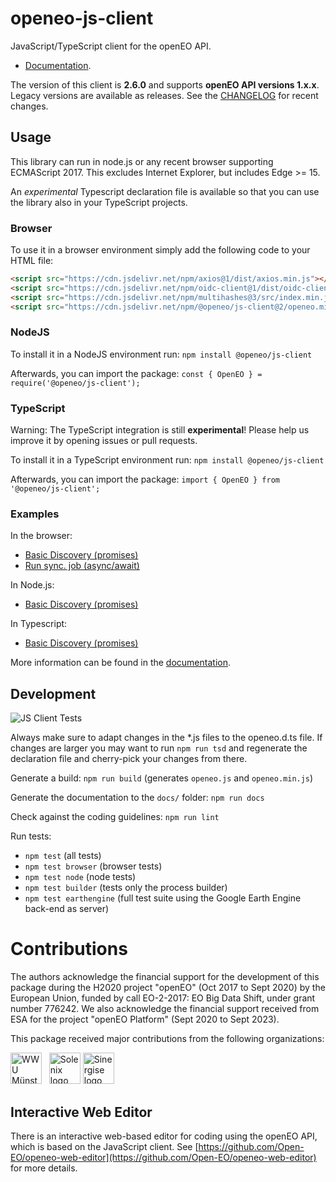 # openeo-js-client

JavaScript/TypeScript client for the openEO API.

* [Documentation](https://open-eo.github.io/openeo-js-client/latest/).

The version of this client is **2.6.0** and supports **openEO API versions 1.x.x**.
Legacy versions are available as releases.
See the [CHANGELOG](CHANGELOG.md) for recent changes.

## Usage

This library can run in node.js or any recent browser supporting ECMAScript 2017. This excludes Internet Explorer, but includes Edge >= 15.

An *experimental* Typescript declaration file is available so that you can use the library also in your TypeScript projects.

### Browser

To use it in a browser environment simply add the following code to your HTML file:
```html
<script src="https://cdn.jsdelivr.net/npm/axios@1/dist/axios.min.js"></script>
<script src="https://cdn.jsdelivr.net/npm/oidc-client@1/dist/oidc-client.min.js"></script> <!-- Only required if you'd like to enable authentication via OpenID Connect -->
<script src="https://cdn.jsdelivr.net/npm/multihashes@3/src/index.min.js"></script> <!-- Only required if you have checksums in the STAC metadata -->
<script src="https://cdn.jsdelivr.net/npm/@openeo/js-client@2/openeo.min.js"></script>
```

### NodeJS

To install it in a NodeJS environment run:
`npm install @openeo/js-client`

Afterwards, you can import the package:
`const { OpenEO } = require('@openeo/js-client');`

### TypeScript 

Warning: The TypeScript integration is still **experimental**! Please help us improve it by opening issues or pull requests.

To install it in a TypeScript environment run:
`npm install @openeo/js-client`

Afterwards, you can import the package:
`import { OpenEO } from '@openeo/js-client';`

### Examples

In the browser:
* [Basic Discovery (promises)](examples/web/discovery.html)
* [Run sync. job (async/await)](examples/web/workflow.html)

In Node.js:
* [Basic Discovery (promises)](examples/node/discovery.js)

In Typescript:
* [Basic Discovery (promises)](examples/typescript/discovery.ts)

More information can be found in the [documentation](https://open-eo.github.io/openeo-js-client/latest/).

## Development

![JS Client Tests](https://github.com/Open-EO/openeo-js-client/workflows/JS%20Client%20Tests/badge.svg)

Always make sure to adapt changes in the *.js files to the openeo.d.ts file.
If changes are larger you may want to run `npm run tsd` and regenerate the declaration file and cherry-pick your changes from there.

Generate a build: `npm run build` (generates `openeo.js` and `openeo.min.js`)

Generate the documentation to the `docs/` folder: `npm run docs`

Check against the coding guidelines: `npm run lint`

Run tests:

* `npm test` (all tests)
* `npm test browser` (browser tests)
* `npm test node` (node tests)
* `npm test builder` (tests only the process builder)
* `npm test earthengine` (full test suite using the Google Earth Engine back-end as server)

# Contributions

The authors acknowledge the financial support for the development of this package during the H2020 project "openEO" (Oct 2017 to Sept 2020) by the European Union, funded by call EO-2-2017: EO Big Data Shift, under grant number 776242. We also acknowledge the financial support received from ESA for the project "openEO Platform" (Sept 2020 to Sept 2023).

This package received major contributions from the following organizations:

[<img src="https://www.uni-muenster.de/imperia/md/images/allgemein/farbunabhaengig/wwu.svg" alt="WWU Münster logo" title="WWU Münster" height="50">](https://www.uni-muenster.de/) &nbsp;
[<img src="https://www.cubesatshop.com/wp-content/uploads/2017/05/logo.png" alt="Solenix logo" title="Solenix" height="50">](https://www.solenix.ch)
[<img src="https://www.sinergise.com/sites/default/files/logo.png" alt="Sinergise logo" title="Sinergise" height="50">](https://www.sinergise.com)

## Interactive Web Editor

There is an interactive web-based editor for coding using the openEO API,
which is based on the JavaScript client.
See [https://github.com/Open-EO/openeo-web-editor](https://github.com/Open-EO/openeo-web-editor) for more details.
